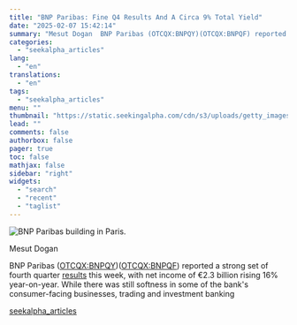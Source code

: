 ```yaml
---
title: "BNP Paribas: Fine Q4 Results And A Circa 9% Total Yield"
date: "2025-02-07 15:42:14"
summary: "Mesut Dogan  BNP Paribas (OTCQX:BNPQY)(OTCQX:BNPQF) reported a strong set of fourth quarter results this week, with net income of €2.3 billion rising 16% year-on-year. While there was still softness in some of the bank's consumer-facing businesses, trading and investment banking"
categories:
  - "seekalpha_articles"
lang:
  - "en"
translations:
  - "en"
tags:
  - "seekalpha_articles"
menu: ""
thumbnail: "https://static.seekingalpha.com/cdn/s3/uploads/getty_images/1873223958/image_1873223958.jpg"
lead: ""
comments: false
authorbox: false
pager: true
toc: false
mathjax: false
sidebar: "right"
widgets:
  - "search"
  - "recent"
  - "taglist"
---
```


![BNP Paribas building in Paris.](https://static.seekingalpha.com/cdn/s3/uploads/getty_images/1873223958/image_1873223958.jpg?io=getty-c-w750) 



Mesut Dogan





BNP Paribas ([OTCQX:BNPQY](https://seekingalpha.com/symbol/BNPQY "BNP Paribas SA"))([OTCQX:BNPQF](https://seekingalpha.com/symbol/BNPQF "BNP Paribas SA")) reported a strong set of fourth quarter [results](https://seekingalpha.com/article/4754644-bnp-paribas-sa-2024-q4-results-earnings-call-presentation) this week, with net income of €2.3 billion rising 16% year-on-year. While there was still softness in some of the bank's consumer-facing businesses, trading and investment banking

[seekalpha_articles](https://seekingalpha.com/article/4756014-bnp-paribas-fine-q4-results-and-a-circa-9-percent-total-yield)

